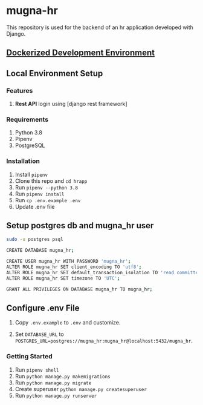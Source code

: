 # mugna-hr

This repository is used for the backend of an hr application developed with Django.

## [Dockerized Development Environment](/README-docker.md)

## Local Environment Setup

### Features

1. **Rest API** login using [django rest framework]

### Requirements

1. Python 3.8
2. Pipenv
3. PostgreSQL

### Installation

1. Install `pipenv`
2. Clone this repo and `cd hrapp`
3. Run `pipenv --python 3.8`
4. Run `pipenv install`
5. Run `cp .env.example .env`
6. Update .env file

## Setup postgres db and mugna_hr user

```bash
sudo -u postgres psql

CREATE DATABASE mugna_hr;

CREATE USER mugna_hr WITH PASSWORD 'mugna_hr';
ALTER ROLE mugna_hr SET client_encoding TO 'utf8';
ALTER ROLE mugna_hr SET default_transaction_isolation TO 'read committed';
ALTER ROLE mugna_hr SET timezone TO 'UTC';

GRANT ALL PRIVILEGES ON DATABASE mugna_hr TO mugna_hr;
```

## Configure .env File

1. Copy `.env.example` to `.env` and customize.

2. Set `DATABASE_URL` to `POSTGRES_URL=postgres://mugna_hr:mugna_hr@localhost:5432/mugna_hr`.

### Getting Started

1. Run `pipenv shell`
2. Run `python manage.py makemigrations`
3. Run `python manage.py migrate`
4. Create superuser `python manage.py createsuperuser`
5. Run `python manage.py runserver`
